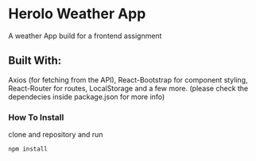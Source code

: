 # Herolo Weather App
A weather App build for a frontend assignment

## Built With:
Axios (for fetching from the API), React-Bootstrap for component styling, React-Router for routes, LocalStorage and a few more.
(please check the dependecies inside package.json for more info)


### How To Install
clone and repository and run

```
npm install
```

